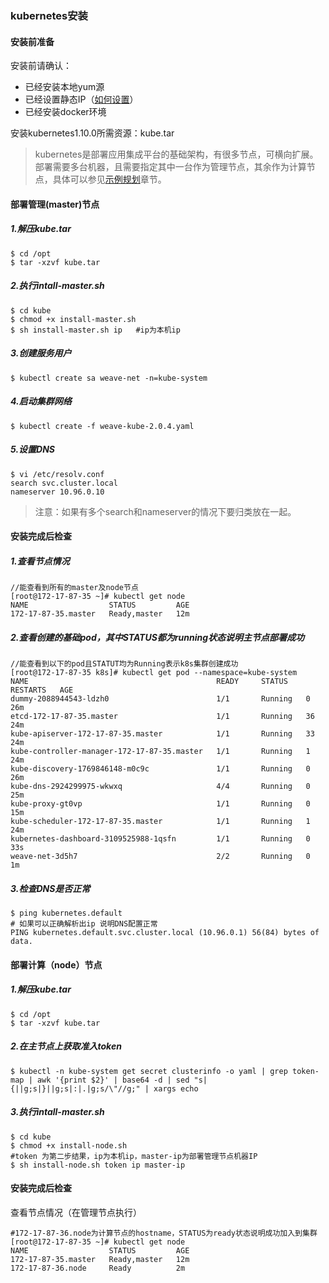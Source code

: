 ### kubernetes安装

#### 安装前准备

安装前请确认：

* 已经安装本地yum源
* 已经设置静态IP（[如何设置](/an-zhuang-bu-zou/lu-you-bu-shu.md)）
* 已经安装docker环境

安装kubernetes1.10.0所需资源：kube.tar

> kubernetes是部署应用集成平台的基础架构，有很多节点，可横向扩展。部署需要多台机器，且需要指定其中一台作为管理节点，其余作为计算节点，具体可以参见[示例规划](/an-zhuang-zhun-bei/shi-li-gui-fan.md)章节。

#### **部署管理\(master\)节点**

##### 1.解压kube.tar

```
$ cd /opt
$ tar -xzvf kube.tar
```

##### 2.执行intall-master.sh

```
$ cd kube
$ chmod +x install-master.sh
$ sh install-master.sh ip   #ip为本机ip
```

##### 3.创建服务用户

```
$ kubectl create sa weave-net -n=kube-system
```

##### 4.启动集群网络

```
$ kubectl create -f weave-kube-2.0.4.yaml
```

##### 5.设置DNS

```
$ vi /etc/resolv.conf
search svc.cluster.local
nameserver 10.96.0.10
```

> 注意：如果有多个search和nameserver的情况下要归类放在一起。

#### **安装完成后检查**

##### 1.查看节点情况

```
//能查看到所有的master及node节点
[root@172-17-87-35 ~]# kubectl get node
NAME                  STATUS         AGE
172-17-87-35.master   Ready,master   12m
```

##### 2.查看创建的基础pod，其中STATUS都为running状态说明主节点部署成功

```
//能查看到以下的pod且STATUT均为Running表示k8s集群创建成功
[root@172-17-87-35 k8s]# kubectl get pod --namespace=kube-system
NAME                                          READY     STATUS    RESTARTS   AGE
dummy-2088944543-ldzh0                        1/1       Running   0          26m
etcd-172-17-87-35.master                      1/1       Running   36         24m
kube-apiserver-172-17-87-35.master            1/1       Running   33         24m
kube-controller-manager-172-17-87-35.master   1/1       Running   1          24m
kube-discovery-1769846148-m0c9c               1/1       Running   0          26m
kube-dns-2924299975-wkwxq                     4/4       Running   0          25m
kube-proxy-gt0vp                              1/1       Running   0          15m
kube-scheduler-172-17-87-35.master            1/1       Running   1          24m
kubernetes-dashboard-3109525988-1qsfn         1/1       Running   0          33s
weave-net-3d5h7                               2/2       Running   0          1m
```

##### 3.检查DNS是否正常

```
$ ping kubernetes.default 
# 如果可以正确解析出ip 说明DNS配置正常
PING kubernetes.default.svc.cluster.local (10.96.0.1) 56(84) bytes of data.
```

#### **部署计算（node）节点**

##### 1.解压kube.tar

```
$ cd /opt
$ tar -xzvf kube.tar
```

##### 2.在主节点上获取准入token

```
$ kubectl -n kube-system get secret clusterinfo -o yaml | grep token-map | awk '{print $2}' | base64 -d | sed "s|{||g;s|}||g;s|:|.|g;s/\"//g;" | xargs echo
```

##### 3.执行intall-master.sh

```
$ cd kube
$ chmod +x install-node.sh
#token 为第二步结果，ip为本机ip，master-ip为部署管理节点机器IP
$ sh install-node.sh token ip master-ip
```

#### **安装完成后检查**

查看节点情况（在管理节点执行）

```
#172-17-87-36.node为计算节点的hostname，STATUS为ready状态说明成功加入到集群
[root@172-17-87-35 ~]# kubectl get node
NAME                  STATUS         AGE
172-17-87-35.master   Ready,master   12m
172-17-87-36.node     Ready          2m
```



